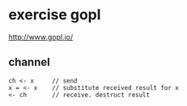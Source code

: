 # exercise gopl
http://www.gopl.io/

## channel

```
ch <- x     // send
x = <- x    // substitute received result for x
<- ch       // receive. destruct result
```
